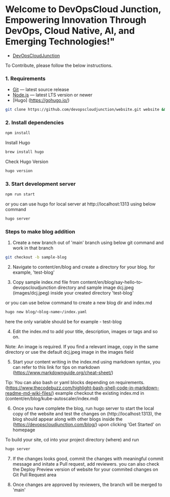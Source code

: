 # Welcome to DevOpsCloud Junction, Empowering Innovation Through DevOps, Cloud Native, AI, and Emerging Technologies!"

- [DevOpsCloudJunction](https://devopscloudjunction.com/)

To Contribute, please follow the below instructions.

### 1. Requirements

- [Git](https://git-scm.com/) — latest source release
- [Node.js](https://nodejs.org/) — latest LTS version or newer
- [Hugo] (https://gohugo.io/) 


```bash
git clone https://github.com/devopscloudjunction/website.git website && cd website
```

### 2. Install dependencies

```bash
npm install
```

Install Hugo

```bash
brew install hugo 
```
Check Hugo Version 

```bash
hugo version
```

### 3. Start development server

```bash
npm run start
```

or you can use hugo for local server at http://localhost:1313 using below command

```bash
hugo server 
```


### Steps to make blog addition 

1. Create a new branch out of 'main' branch using below git command and work in that branch

```bash 
git checkout -b sample-blog
```
2. Navigate to content/en/blog and create a directory for your blog. for example, 'test-blog'

3. Copy sample index.md file from content/en/blog/say-hello-to-devopscloudjunction directory and sample image dcj.jpeg (images/dcj.jpeg) inside your created directory 'test-blog'

or you can use below command to create a new blog dir and index.md

```bash 
hugo new blog/<blog-name>/index.yaml
```
here the only variable should be <blog-name> for example - test-blog

4. Edit the index.md to add your title, description, images or tags and so on. 

Note: An image is required. If you find a relevant image, copy in the same directory or use the default dcj.jpeg image in the images field

5. Start your content writing in the index.md using markdown syntax, you can refer to this link for tips on markdown (https://www.markdownguide.org/cheat-sheet/)

Tip: You can also bash or yaml blocks depending on requirements.
(https://www.thecodebuzz.com/highlight-bash-shell-code-in-markdown-readme-md-wiki-files/) 
example checkout the existing index.md in (content/en/blog/kube-autoscaler/index.md)

6. Once you have complete the blog, run hugo server to start the local copy of the website and test the changes on (http://localhost:1313), the blog should appear along with other blogs inside the (https://devopscloudjunction.com/blog/) upon clicking 'Get Started' on homepage

To build your site, cd into your project directory (where) and run

```bash 
hugo server
```

7. If the changes looks good, commit the changes with meaningful commit message and initate a Pull request, add reviewers. you can also check the Deploy Preview version of website for your commited changes on Git Pull Request area

8. Once changes are approved by reviewers, the branch will be merged to 'main'